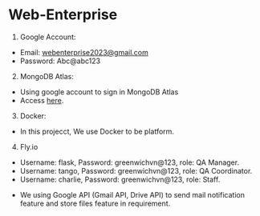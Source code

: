 # Web-Enterprise

1. Google Account:

- Email: <webenterprise2023@gmail.com>
- Password: Abc@abc123

2. MongoDB Atlas:

- Using google account to sign in MongoDB Atlas
- Access [here](https://www.mongodb.com/atlas/database).

3. Docker:

- In this projecct, We use Docker to be platform.

4. Fly.io

<!-- Account for System: -->

- Username: flask, Password: greenwichvn@123, role: QA Manager.
- Username: tango, Password: greenwichvn@123, role: QA Coordinator.
- Username: charlie, Password: greenwichvn@123, role:  Staff.

<!-- **Notice** -->

- We using Google API (Gmail API, Drive API) to send mail notification feature and store files feature in requirement.

